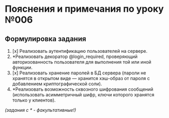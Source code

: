 # Пояснения и примечания по уроку №006

## Формулировка задания

1. [x] Реализовать аутентификацию пользователей на сервере.
2. *Реализовать декоратор @login_required, проверяющий авторизованность пользователя
   для выполнения той или иной функции.
3. [x] Реализовать хранение паролей в БД сервера (пароли не хранятся в открытом
   виде — хранится хэш-образ от пароля с добавлением криптографической соли).
4. *Реализовать возможность сквозного шифрования сообщений (использовать
   асимметричный шифр, ключи которого хранятся только у клиентов).

_(задания с * - факультативные!)_

